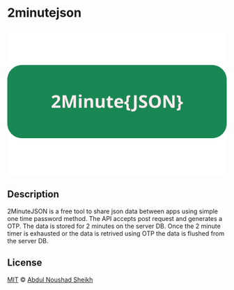 # 2minutejson

![logo](public/2minutejson.svg)

## Description

2MinuteJSON is a free tool to share json data between apps using simple one time password method. The API accepts post request and generates a OTP. The data is stored for 2 minutes on the server DB. Once the 2 minute timer is exhausted or the data is retrived using OTP the data is flushed from the server DB.


## License

[MIT][license] © [Abdul Noushad Sheikh][pwebsite]






[license]: /LICENSE
[website]: https://2minutejson.ml "Free JSON Share API"
[pwebsite]: https://abdul.co.in